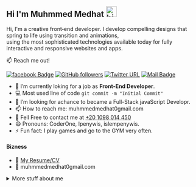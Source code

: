## Hi I'm Muhmmed Medhat <img src="https://user-images.githubusercontent.com/1303154/88677602-1635ba80-d120-11ea-84d8-d263ba5fc3c0.gif" width="28px" alt="hi">

Hi, I'm a creative front‑end developer. I develop compelling designs that spring to life using transition and animations, </br>using the most sophisticated technologies available today for fully interactive and responsive websites and apps.

:mailbox: Reach me out!

[![facebook Badge](https://img.shields.io/badge/%F0%9F%93%98-Face%20Book-blue)](https://www.facebook.com/muhmmed.medhat/)
[![GitHub followers](https://img.shields.io/github/followers/Muhmmedmedhat0?style=social)](https://github.com/Muhmmedmedhat0)
[![Twitter URL](https://img.shields.io/twitter/url?color=blue&label=%40MedhatMuhmmed&logo=Twitter&logoColor=blue&style=social&url=https%3A%2F%2Ftwitter.com%2FMedhatMuhmmed)](https://twitter.com/MedhatMuhmmed)
[![Mail Badge](https://img.shields.io/badge/%F0%9F%93%AB-muhmmedmedhat0%40gmail.com-red)](mailto:muhmmedmedhat0gmail.com)

<!-- TODO: Add last video link -->

-   🔭 I’m currently loking for a job as **Front‑End Developer**.
-   💻 Most used line of code `git commit -m "Initial Commit"`
-   🤔 I’m looking for achance to became a Full-Stack javaScript Developr.
-   📫 How to reach me: muhmmedmedhat0gmail.com
-   📱 Fell Free to contact me at <a href="tel:+20 1098 014 450">+20 1098 014 450</a>
-   😄 Pronouns: CoderOne, Ipenywis, islempenywis.
-   ⚡ Fun fact: I play games and go to the GYM very often.

#### Bizness

-   :paperclip: [My Resume/CV](https://drive.google.com/file/d/1wM3rsQRDVikhP7YSJQ3_VDgHrGxGwug_/view?usp=sharing)
-   :email: muhmmedmedhat0gmail.com

<details>
<summary>
  More stuff about me
</summary>

<br >

I love sharing knowledge and i'm a tem player working

#### Coding Stats

<!--START_SECTION:waka-->

```text
HTML / HTML5                      ███████████████████████░░   90 %
CSS / CSS3                        ███████████████████████░░   90 %
Bootstrab 3 / Bootstrab 4         ███████████████████████░░   90 %
Javascript                        ████████████████████░░░░░   75 %
JQUERY                            ████████████████████░░░░░   75 %
Git                               ██████████████████████░░░   80 %
Command Line Interface            ██████████████████████░░░   80 %
SASS                              ██████████████████░░░░░░░   60 %
React.js                          ███████████████░░░░░░░░░░   65 %
ReactNative                       █████████████░░░░░░░░░░░░   55 %

```

<!--END_SECTION:waka-->

</details>
